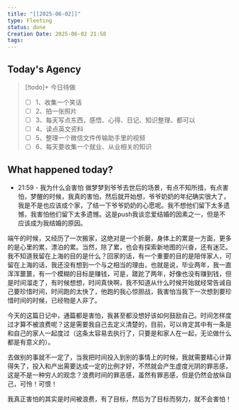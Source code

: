 ```yaml
---
title: "[[2025-06-02]]"
type: Fleeting
status: done
Creation Date: 2025-06-02 21:58
tags:
---
```

## Today's Agency
> [!todo]+ 今日待做
> - [ ] 1、收集一个笑话
> - [ ] 2、拍一张照片
> - [ ] 3、每天写点东西，感悟、心得、日记、知识整理、都可以
> - [ ] 4、读点英文资料
> - [ ] 5、整理一个微信文件传输助手里的视频
> - [ ] 6、每天要收集一个就业、从业相关的知识

## What happened today?
- 21:59 - 我为什么会害怕
做梦梦到爷爷去世后的场景，有点不知所措，有点害怕，梦醒的时候，我真的害怕，然后就开始想，爷爷奶奶的年纪确实很大了，我是不是也应该成个家，了结一下爷爷奶奶的心愿呢。我不想他们留下太多遗憾，我害怕他们留下太多遗憾。这是push我谈恋爱结婚的因素之一，但是不应该成为我结婚的原因。

端午的时候，又经历了一次搬家，这绝对是一个折磨，身体上的累是一方面，更多的是心里的累，漂泊的累。当然，除了累，也会有探索新地图的兴奋，还有迷茫。我不知道我留在上海的目的是什么？回家的话，有一个重要的目的是陪伴家人，可留在上海的话，我还没有想到一个与之相当的理由，也就是说，毕业两年，我一直浑浑噩噩，有一个模糊的目标是赚钱，可是，蹉跎了两年，好像也没有赚到钱，但是时间溜走了，有时候想想，时间真快啊，我不知道从什么时候开始就经常告诫自己要珍惜时间，时间跑的太快了，他跑的我心惊胆战，我害怕当我下一次想到要珍惜时间的时候，已经物是人非了。

今天的这篇日记中，通篇都是害怕，我甚至都没想好该如何鼓励自己。时间怎样度过才算不被浪费呢？这是需要我自己去定义清楚的，目前，可以肯定其中有一条是和自己的家人一起度过（这条太容易去执行了，只要是和家人在一起，无论做什么都是有意义的）。

去做别的事就不一定了，当我把时间投入到别的事情上的时候，我就需要精心计算得失了，投入和产出需要达成一定的比例才好，不然就会产生虚度光阴的罪恶感，这是不是一种穷人的观念？浪费时间的罪恶感，虽然有罪恶感，但是仍然会放纵自己，可怜！可恨！

我真正害怕的其实是时间被浪费，有了目标，然后为了目标而努力，就不会害怕！